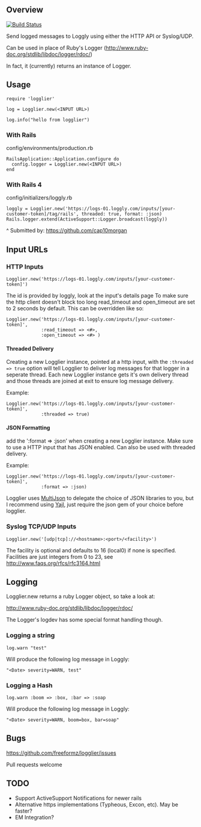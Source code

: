 Overview
--------
[![Build Status](https://travis-ci.org/freeformz/logglier.png)](https://travis-ci.org/freeformz/logglier)

Send logged messages to Loggly using either the HTTP API or Syslog/UDP.

Can be used in place of Ruby's Logger
(<http://www.ruby-doc.org/stdlib/libdoc/logger/rdoc/>)

In fact, it (currently) returns an instance of Logger.

Usage
-----

    require 'logglier'

    log = Logglier.new(<INPUT URL>)

    log.info("hello from logglier")


### With Rails

config/environments/production.rb

    RailsApplication::Application.configure do
      config.logger = Logglier.new(<INPUT URL>)
    end


### With Rails 4

config/initializers/loggly.rb

    loggly = Logglier.new('https://logs-01.loggly.com/inputs/[your-customer-token]/tag/rails', threaded: true, format: :json)
    Rails.logger.extend(ActiveSupport::Logger.broadcast(loggly))

^ Submitted by: https://github.com/cap10morgan


Input URLs
-------

### HTTP Inputs
    Logglier.new('https://logs-01.loggly.com/inputs/[your-customer-token]')

The id is provided by loggly, look at the input's details page To make
sure the http client doesn't block too long read_timeout and
open_timeout are set to 2 seconds by default. This can be overridden
like so:

    Logglier.new('https://logs-01.loggly.com/inputs/[your-customer-token]',
                 :read_timeout => <#>,
                 :open_timeout => <#> )

#### Threaded Delivery

Creating a new Logglier instance, pointed at a http input, with the
`:threaded => true` option will tell Logglier to deliver log messages
for that logger in a seperate thread. Each new Logglier instance gets
it's own delivery thread and those threads are joined at exit to ensure
log message delivery.

Example:

    Logglier.new('https://logs-01.loggly.com/inputs/[your-customer-token]',
                 :threaded => true)

#### JSON Formatting

add the ':format => :json' when creating a new Logglier instance. Make
sure to use a HTTP input that has JSON enabled. Can also be used with
threaded delivery.

Example:

    Logglier.new('https://logs-01.loggly.com/inputs/[your-customer-token]',
                 :format => :json)

Logglier uses [MultiJson](https://github.com/intridea/multi_json) to delegate the choice of JSON libraries to you, but I recommend using
[Yajl](https://github.com/brianmario/yajl-ruby), just require the json gem of your choice before logglier.

### Syslog TCP/UDP Inputs

    Logglier.new('[udp|tcp]://<hostname>:<port>/<facility>')

The facility is optional and defaults to 16 (local0) if none is
specified. Facilities are just integers from 0 to 23, see
<http://www.faqs.org/rfcs/rfc3164.html>

Logging
-------

Logglier.new returns a ruby Logger object, so take a look at:

http://www.ruby-doc.org/stdlib/libdoc/logger/rdoc/

The Logger's logdev has some special format handling though.

### Logging a string

    log.warn "test"

Will produce the following log message in Loggly:

    "<Date> severity=WARN, test"

### Logging a Hash

    log.warn :boom => :box, :bar => :soap

Will produce the following log message in Loggly:

    "<Date> severity=WARN, boom=box, bar=soap"

Bugs
-----

https://github.com/freeformz/logglier/issues

Pull requests welcome

TODO
-----

* Support ActiveSupport Notifications for newer rails
* Alternative https implementations (Typheous, Excon, etc). May be
  faster?
* EM Integration?
